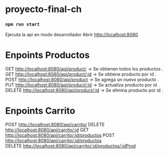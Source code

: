 # proyecto-final-ch

### `npm run start`

Ejecuta la api en modo desarrollador
Abrir [http://localhost:8080](http://localhost:8080)

# Enpoints Productos

GET  [http://localhost:8080/api/product/](http://localhost:8080/api/product)      -> Se obtienen todos los productos .\
GET  [http://localhost:8080/api/product/:id](http://localhost:8080/api/product/:id)    -> Se obtiene producto por id .\
POST [http://localhost:8080/api/product](http://localhost:8080/api/product)       -> Se agrega un nuevo producto .\
PUT  [http://localhost:8080/api/product/:id](http://localhost:8080/api/product/:id)   -> Se actualiza producto por id .\
DELETE [http://localhost:8080/api/product/:id](http://localhost:8080/api/product/:id) -> Se elimina producto por id .

# Enpoints Carrito

POST [http://localhost:8080/api/carrito/](http://localhost:8080/api/carrito) 
DELETE [http://localhost:8080/api/carrito/:id](http://localhost:8080/api/carrito/:id) 
GET [http://localhost:8080/api/carrito/:id/productos](http://localhost:8080/api/carrito/:id/productos) 
POST [http://localhost:8080/api/carrito/:id/productos](http://localhost:8080/api/carrito/:id/productos)  
DELETE [http://localhost:8080/api/carrito/:id/productos/:idProd](http://localhost:8080/api/carrito/:id/productos/:idProd)
